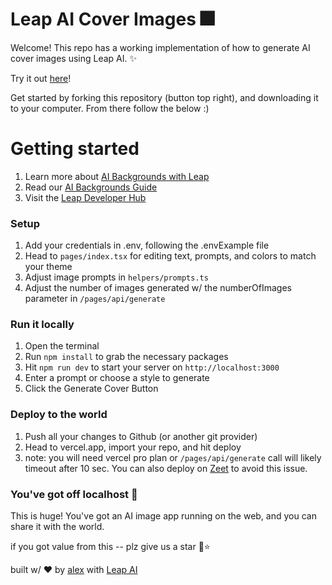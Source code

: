 # Leap AI Cover Images 🎆

Welcome! This repo has a working implementation of how to generate AI cover images using Leap AI. ✨

Try it out [here](https://ai-cover-images.vercel.app/)!

Get started by forking this repository (button top right), and downloading it to your computer. From there follow the below :)

# Getting started

1. Learn more about [AI Backgrounds with Leap](https://www.tryleap.ai/use-cases/backgrounds-headers)
2. Read our [AI Backgrounds Guide](https://www.tryleap.ai/docs/generating-backgrounds)
3. Visit the [Leap Developer Hub](https://www.tryleap.ai/developers)

### Setup

1. Add your credentials in .env, following the .envExample file
2. Head to `pages/index.tsx` for editing text, prompts, and colors to match your theme
3. Adjust image prompts in `helpers/prompts.ts`
4. Adjust the number of images generated w/ the numberOfImages parameter in `/pages/api/generate`

### Run it locally

1. Open the terminal
2. Run `npm install` to grab the necessary packages
3. Hit `npm run dev` to start your server on `http://localhost:3000`
4. Enter a prompt or choose a style to generate
5. Click the Generate Cover Button

### Deploy to the world

1. Push all your changes to Github (or another git provider)
2. Head to vercel.app, import your repo, and hit deploy
3. note: you will need vercel pro plan or `/pages/api/generate` call will likely timeout after 10 sec. You can also deploy on [Zeet](https://zeet.co/) to avoid this issue.

### You've got off localhost 👏

This is huge! You've got an AI image app running on the web, and you can share it with the world.

if you got value from this -- plz give us a star 🙂⭐

built w/ ❤️ by [alex](https://twitter.com/thealexshaq) with [Leap AI](https://tryleap.ai)
